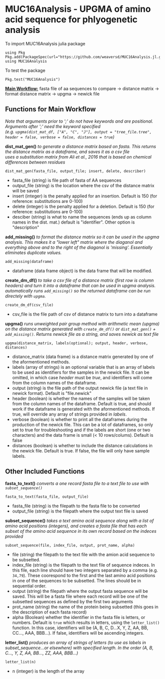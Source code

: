 # MUC16Analysis - UPGMA of amino acid sequence for phlyogenetic analysis


To import MUC16Analysis julia package

```
using Pkg
Pkg.add(PackageSpec(url="https://github.com/weaversd/MUC16Analysis.jl.git"))
using MUC16Analysis
```

To test the package

```
Pkg.test("MUC16Analysis")
```

**<ins>Main Workflow:</ins>** 
fasta file of aa sequences to compare -> distance matrix -> format distance matrix -> upgma -> newick file


## Functions for Main Workflow  
*Note that arguments prior to ';' do not have keywords and are positional. Arguments after ';' need the keyword specified  
(e.g. `upgma(dist_mat_df, ["A", "C", "J"], output = "tree_file.tree", header = false, verbose = false, distances = true`)*

**dist_mat_gen()**
*to generate a distance matrix based on fasta. This returns the distance matrix as a dataframe, and saves it as a csv file*  
*uses a substitution matrix from Ali et al., 2016 that is based on chemical differences between residues*
```
dist_mat_gen(fasta_file, output_file; insert, delete, describer)
```
* fasta_file (string) is file path of fasta of AA sequences  
* output_file (string) is the location where the csv of the distance matrix will be saved  
* insert (integer) is the penalty applied for an insertion. Default is 150 (for reference: substitutions are 0-100)  
* delete (integer) is the penalty applied for a deletion. Default is 150 (for reference: substitutions are 0-100)  
* desciber (string) is what to name the sequences (ends up as column names in the dist. mat.) default is "identifier". Other option is "description"  


**add_missing()**
*to format the distance matrix so it can be used in the upgma analysis. This makes it a "lower left" matrix where the diaganol and everything above and to the right of the diaganol is 'missing'. Essentially eliminates duplicate values.*
```
add_missing(dataframe)
```
* dataframe (data frame object) is the data frame that will be  modified.


**create_dm_df()**
*to take a csv file of a distance matrix (first row is column headers) and turn it into a dataframe that can be used in upgma analysis. automatically runs `add_missing()` so the returned dataframe can be run directely with `upgma`.*
```
create_dm_df(csv_file)
```
* csv_file is the file path of csv of distance matrix to turn into a dataframe


**upgma()**
*runs unweighted pair group method with arithmetic mean (upgma) on the distance matrix generated with `create_dm_df()` or `dist_mat_gen()` + `add_missing()`. Returns newick file as a string, and saves newick as text file*
```
upgma(distance_matrix, labels(optional); output, header, verbose, distances)
```
* distance_matrix (data frame) is a distance matrix generated by one of the aformentioned methods.
* labels (array of strings) is an optional variable that is an array of labels to be used as identifiers for the samples in the newick file. It can be omitted, in which case *header* must be *true*, and identifiers will come from the column names of the dataframe.
* output (string) is the file path of the output newick file (a text file in newick format). Default is "file.newick"
* header (boolean) is whether the names of the samples will be taken from the column names of the dataframe. Default is true, and should work if the dataframe is generated with the aformentioned methods. If true, will override any array of strings provided in *labels*.
* verbose (boolean) is whether to print all the dataframes during the production of the newick file. This can be a lot of dataframes, so only set to true for troubleshooting and if the labels are short (one or two characters) and the data frame is small (< 10 rows/colums). Default is false
* distances (boolean) is whether to include the distance calculations in the newick file. Default is true. If false, the file will only have sample labels.


## Other Included Functions

**fasta_to_text()**
*converts a one record fasta file to a text file to use with `subset_sequence()`*
```
fasta_to_text(fasta_file, output_file)
```
* fasta_file (string) is the filepath to the fasta file to be converted
* output_file (string) is the filepath where the output text file is saved

**subset_sequence()**
*takes a text amino acid sequence along with a list of amino acid positions (integers), and creates a fasta file that has each subset of the amino acid sequence in its own record based on the indeces provided*
```
subset_sequence(file, index_file, output, prot_name, alpha)
```
* file (string) the filepath to the text file with the amion acid sequence to be subsetted.
* index_file (string) is the filepath to the text file of sequence indeces. In this file, each line should have two integers separated by a comma (e.g. `34,79`). These coorespond to the first and the last amino acid positions in one of the sequences to be subsetted. The lines should be in sequential order.
* output (string) the filepath where the output fasta sequence will be saved. This will be a fasta file where each record will be one of the subsetted sequences as defined by the first two arguments
* prot_name (string) the name of the protein being subsetted (this goes in the description of each fasta record)
* alpha (Boolean) whether the identifier in the fasta file is letters, or numbers. Default is `true` which results in letters, using the `letter_list()` function. In this case, identifiers will be (A, B, C, D...X, Y, Z, AA, BB, CC..., AAA, BBB...). If false, identifiers will be ascending integers.

**letter_list()**
*produces an array of strings of letters (to use as labels in subset_sequence...or elsewhere) with specified length. In the order (A, B, C..., Y, Z, AA, BB..., ZZ, AAA, BBB...)*
```
letter_list(n)
```
* n (integer) is the length of the array

